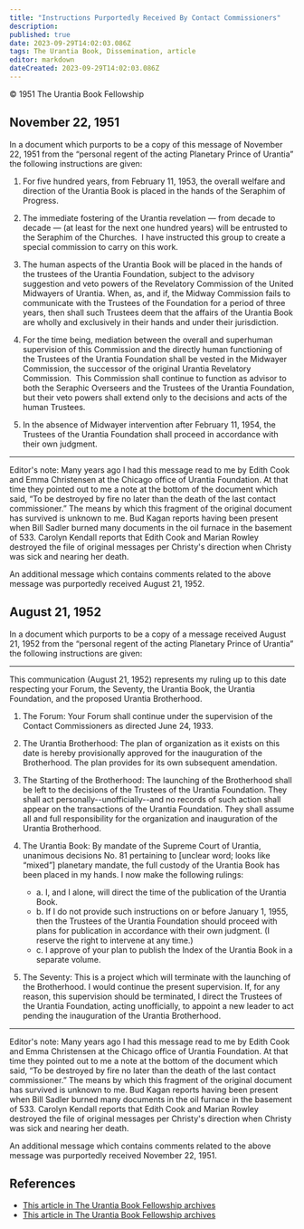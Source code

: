```yaml
---
title: "Instructions Purportedly Received By Contact Commissioners"
description: 
published: true
date: 2023-09-29T14:02:03.086Z
tags: The Urantia Book, Dissemination, article
editor: markdown
dateCreated: 2023-09-29T14:02:03.086Z
---
```


<p class="v-card v-sheet theme--light grey lighten-3 px-2">© 1951 The Urantia Book Fellowship</p>

## November 22, 1951

In a document which purports to be a copy of this message of November 22, 1951 from the “personal regent of the acting Planetary Prince of Urantia” the following instructions are given:

1. For five hundred years, from February 11, 1953, the overall welfare and direction of the Urantia Book is placed in the hands of the Seraphim of Progress.

2. The immediate fostering of the Urantia revelation — from decade to decade — (at least for the next one hundred years) will be entrusted to the Seraphim of the Churches.  I have instructed this group to create a special commission to carry on this work.

3. The human aspects of the Urantia Book will be placed in the hands of the trustees of the Urantia Foundation, subject to the advisory suggestion and veto powers of the Revelatory Commission of the United Midwayers of Urantia. When, as, and if, the Midway Commission fails to communicate with the Trustees of the Foundation for a period of three years, then shall such Trustees deem that the affairs of the Urantia Book are wholly and exclusively in their hands and under their jurisdiction.

4. For the time being, mediation between the overall and superhuman supervision of this Commission and the directly human functioning of the Trustees of the Urantia Foundation shall be vested in the Midwayer Commission, the successor of the original Urantia Revelatory Commission.  This Commission shall continue to function as advisor to both the Seraphic Overseers and the Trustees of the Urantia Foundation, but their veto powers shall extend only to the decisions and acts of the human Trustees.

5. In the absence of Midwayer intervention after February 11, 1954, the Trustees of the Urantia Foundation shall proceed in accordance with their own judgment.

---

Editor's note: Many years ago I had this message read to me by Edith Cook and Emma Christensen at the Chicago office of Urantia Foundation. At that time they pointed out to me a note at the bottom of the document which said, “To be destroyed by fire no later than the death of the last contact commissioner.” The means by which this fragment of the original document has survived is unknown to me. Bud Kagan reports having been present when Bill Sadler burned many documents in the oil furnace in the basement of 533. Carolyn Kendall reports that Edith Cook and Marian Rowley destroyed the file of original messages per Christy's direction when Christy was sick and nearing her death.

An additional message which contains comments related to the above message was purportedly received August 21, 1952.

## August 21, 1952

In a document which purports to be a copy of a message received August 21, 1952 from the “personal regent of the acting Planetary Prince of Urantia” the following instructions are given:

---

This communication (August 21, 1952) represents my ruling up to this date respecting your Forum, the Seventy, the Urantia Book, the Urantia Foundation, and the proposed Urantia Brotherhood.

1. The Forum: Your Forum shall continue under the supervision of the Contact Commissioners as directed June 24, 1933.

2. The Urantia Brotherhood: The plan of organization as it exists on this date is hereby provisionally approved for the inauguration of the Brotherhood. The plan provides for its own subsequent amendation.

3. The Starting of the Brotherhood: The launching of the Brotherhood shall be left to the decisions of the Trustees of the Urantia Foundation. They shall act personally--unofficially--and no records of such action shall appear on the transactions of the Urantia Foundation. They shall assume all and full responsibility for the organization and inauguration of the Urantia Brotherhood.

4. The Urantia Book: By mandate of the Supreme Court of Urantia, unanimous decisions No. 81 pertaining to \[unclear word; looks like “mixed”\] planetary mandate, the full custody of the Urantia Book has been placed in my hands. I now make the following rulings:

	- a. I, and I alone, will direct the time of the publication of the Urantia Book.  
	- b. If I do not provide such instructions on or before January 1, 1955, then the Trustees of the Urantia Foundation should proceed with plans for publication in accordance with their own judgment. (I reserve the right to intervene at any time.)  
	- c. I approve of your plan to publish the Index of the Urantia Book in a separate volume.

5. The Seventy: This is a project which will terminate with the launching of the Brotherhood. I would continue the present supervision. If, for any reason, this supervision should be terminated, I direct the Trustees of the Urantia Foundation, acting unofficially, to appoint a new leader to act pending the inauguration of the Urantia Brotherhood.

---

Editor's note: Many years ago I had this message read to me by Edith Cook and Emma Christensen at the Chicago office of Urantia Foundation. At that time they pointed out to me a note at the bottom of the document which said, “To be destroyed by fire no later than the death of the last contact commissioner.” The means by which this fragment of the original document has survived is unknown to me. Bud Kagan reports having been present when Bill Sadler burned many documents in the oil furnace in the basement of 533. Carolyn Kendall reports that Edith Cook and Marian Rowley destroyed the file of original messages per Christy's direction when Christy was sick and nearing her death.

An additional message which contains comments related to the above message was purportedly received November 22, 1951.

## References

* [This article in The Urantia Book Fellowship archives](https://archive.urantiabook.org/archive/history/message112251.htm)
* [This article in The Urantia Book Fellowship archives](https://archive.urantiabook.org/archive/history/message082152.htm)